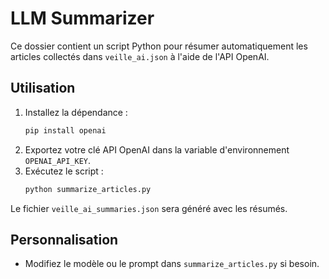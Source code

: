 # LLM Summarizer

Ce dossier contient un script Python pour résumer automatiquement les articles collectés dans `veille_ai.json` à l'aide de l'API OpenAI.

## Utilisation

1. Installez la dépendance :
   ```bash
   pip install openai
   ```
2. Exportez votre clé API OpenAI dans la variable d'environnement `OPENAI_API_KEY`.
3. Exécutez le script :
   ```bash
   python summarize_articles.py
   ```

Le fichier `veille_ai_summaries.json` sera généré avec les résumés.

## Personnalisation
- Modifiez le modèle ou le prompt dans `summarize_articles.py` si besoin.
